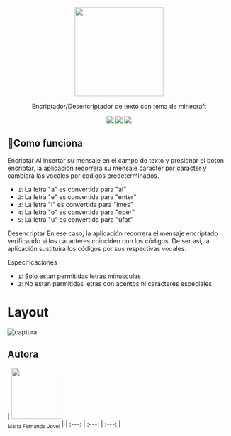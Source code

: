 <div align="center">
    <img src="https://raw.githubusercontent.com/patrickwebsdev/Encriptador-Oracle-Alura/master/img/one.png" width="200"/>
</div>
<div align="center">
    <p>Encriptador/Desencriptador de texto con tema de minecraft</p>
    <img src="https://img.shields.io/badge/JavaScript-FEFF01?logo=javascript&logoColor=000000&style=for-the-badge"/>
    <img src="https://img.shields.io/badge/HTML-EC6231?logo=html5&logoColor=FFFFFF&style=for-the-badge" />
    <img src="https://img.shields.io/badge/CSS-01A3D8?logo=css3&logoColor=FFFFFF&style=for-the-badge" />
</div>

## :hammer:Como funciona

Encriptar
Al insertar su mensaje en el campo de texto y presionar el boton encriptar, la aplicacion recorrera su mensaje caracter por caracter y cambiara las vocales por codigos predeterminados.
- `1`: La letra "a" es convertida para "ai"
- `2`: La letra "e" es convertida para "enter"
- `3`: La letra "i" es convertida para "imes"
- `4`: La letra "o" es convertida para "ober"
- `5`: La letra "u" es convertida para "ufat"

Desencriptar
En ese caso, la aplicación recorrera el mensaje encriptado verificando si los caracteres coinciden con los códigos. De ser asi, la aplicación sustituirá los códigos por sus respectivas vocales.

Especificaciones
- `1`: Solo estan permitidas letras minusculas
- `2`: No estan permitidas letras con acentos ni caracteres especiales

# Layout
![captura](https://user-images.githubusercontent.com/98281066/236635863-78c1c884-8285-431d-9afa-7320441f6e8d.png)

## Autora
| [<img src="https://avatars.githubusercontent.com/u/98281066" width=115><br><sub>María Fernanda Jovel</sub>](https://github.com/ferjovel06) |
| :---: | :---: | :---: |
